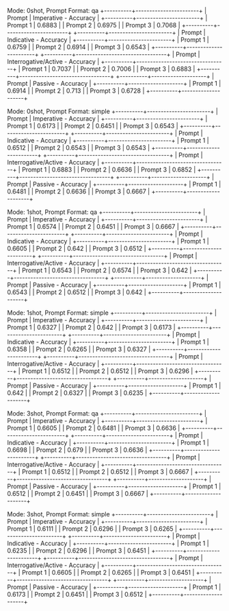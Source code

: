 Mode: 0shot, Prompt Format: qa
+----------+-----------------------+
|  Prompt  | Imperative - Accuracy |
+----------+-----------------------+
| Prompt 1 |         0.6883        |
| Prompt 2 |         0.6975        |
| Prompt 3 |         0.7068        |
+----------+-----------------------+
+----------+-----------------------+
|  Prompt  | Indicative - Accuracy |
+----------+-----------------------+
| Prompt 1 |         0.6759        |
| Prompt 2 |         0.6914        |
| Prompt 3 |         0.6543        |
+----------+-----------------------+
+----------+---------------------------------+
|  Prompt  | Interrogative/Active - Accuracy |
+----------+---------------------------------+
| Prompt 1 |              0.7037             |
| Prompt 2 |              0.7006             |
| Prompt 3 |              0.6883             |
+----------+---------------------------------+
+----------+--------------------+
|  Prompt  | Passive - Accuracy |
+----------+--------------------+
| Prompt 1 |       0.6914       |
| Prompt 2 |       0.713        |
| Prompt 3 |       0.6728       |
+----------+--------------------+


Mode: 0shot, Prompt Format: simple
+----------+-----------------------+
|  Prompt  | Imperative - Accuracy |
+----------+-----------------------+
| Prompt 1 |         0.6173        |
| Prompt 2 |         0.6451        |
| Prompt 3 |         0.6543        |
+----------+-----------------------+
+----------+-----------------------+
|  Prompt  | Indicative - Accuracy |
+----------+-----------------------+
| Prompt 1 |         0.6512        |
| Prompt 2 |         0.6543        |
| Prompt 3 |         0.6543        |
+----------+-----------------------+
+----------+---------------------------------+
|  Prompt  | Interrogative/Active - Accuracy |
+----------+---------------------------------+
| Prompt 1 |              0.6883             |
| Prompt 2 |              0.6636             |
| Prompt 3 |              0.6852             |
+----------+---------------------------------+
+----------+--------------------+
|  Prompt  | Passive - Accuracy |
+----------+--------------------+
| Prompt 1 |       0.6481       |
| Prompt 2 |       0.6636       |
| Prompt 3 |       0.6667       |
+----------+--------------------+


Mode: 1shot, Prompt Format: qa
+----------+-----------------------+
|  Prompt  | Imperative - Accuracy |
+----------+-----------------------+
| Prompt 1 |         0.6574        |
| Prompt 2 |         0.6451        |
| Prompt 3 |         0.6667        |
+----------+-----------------------+
+----------+-----------------------+
|  Prompt  | Indicative - Accuracy |
+----------+-----------------------+
| Prompt 1 |         0.6605        |
| Prompt 2 |         0.642         |
| Prompt 3 |         0.6512        |
+----------+-----------------------+
+----------+---------------------------------+
|  Prompt  | Interrogative/Active - Accuracy |
+----------+---------------------------------+
| Prompt 1 |              0.6543             |
| Prompt 2 |              0.6574             |
| Prompt 3 |              0.642              |
+----------+---------------------------------+
+----------+--------------------+
|  Prompt  | Passive - Accuracy |
+----------+--------------------+
| Prompt 1 |       0.6543       |
| Prompt 2 |       0.6512       |
| Prompt 3 |       0.642        |
+----------+--------------------+


Mode: 1shot, Prompt Format: simple
+----------+-----------------------+
|  Prompt  | Imperative - Accuracy |
+----------+-----------------------+
| Prompt 1 |         0.6327        |
| Prompt 2 |         0.642         |
| Prompt 3 |         0.6173        |
+----------+-----------------------+
+----------+-----------------------+
|  Prompt  | Indicative - Accuracy |
+----------+-----------------------+
| Prompt 1 |         0.6358        |
| Prompt 2 |         0.6265        |
| Prompt 3 |         0.6327        |
+----------+-----------------------+
+----------+---------------------------------+
|  Prompt  | Interrogative/Active - Accuracy |
+----------+---------------------------------+
| Prompt 1 |              0.6512             |
| Prompt 2 |              0.6512             |
| Prompt 3 |              0.6296             |
+----------+---------------------------------+
+----------+--------------------+
|  Prompt  | Passive - Accuracy |
+----------+--------------------+
| Prompt 1 |       0.642        |
| Prompt 2 |       0.6327       |
| Prompt 3 |       0.6235       |
+----------+--------------------+


Mode: 3shot, Prompt Format: qa
+----------+-----------------------+
|  Prompt  | Imperative - Accuracy |
+----------+-----------------------+
| Prompt 1 |         0.6605        |
| Prompt 2 |         0.6481        |
| Prompt 3 |         0.6636        |
+----------+-----------------------+
+----------+-----------------------+
|  Prompt  | Indicative - Accuracy |
+----------+-----------------------+
| Prompt 1 |         0.6698        |
| Prompt 2 |         0.679         |
| Prompt 3 |         0.6636        |
+----------+-----------------------+
+----------+---------------------------------+
|  Prompt  | Interrogative/Active - Accuracy |
+----------+---------------------------------+
| Prompt 1 |              0.6512             |
| Prompt 2 |              0.6512             |
| Prompt 3 |              0.6667             |
+----------+---------------------------------+
+----------+--------------------+
|  Prompt  | Passive - Accuracy |
+----------+--------------------+
| Prompt 1 |       0.6512       |
| Prompt 2 |       0.6451       |
| Prompt 3 |       0.6667       |
+----------+--------------------+


Mode: 3shot, Prompt Format: simple
+----------+-----------------------+
|  Prompt  | Imperative - Accuracy |
+----------+-----------------------+
| Prompt 1 |         0.6111        |
| Prompt 2 |         0.6296        |
| Prompt 3 |         0.6265        |
+----------+-----------------------+
+----------+-----------------------+
|  Prompt  | Indicative - Accuracy |
+----------+-----------------------+
| Prompt 1 |         0.6235        |
| Prompt 2 |         0.6296        |
| Prompt 3 |         0.6451        |
+----------+-----------------------+
+----------+---------------------------------+
|  Prompt  | Interrogative/Active - Accuracy |
+----------+---------------------------------+
| Prompt 1 |              0.6605             |
| Prompt 2 |              0.6265             |
| Prompt 3 |              0.6451             |
+----------+---------------------------------+
+----------+--------------------+
|  Prompt  | Passive - Accuracy |
+----------+--------------------+
| Prompt 1 |       0.6173       |
| Prompt 2 |       0.6451       |
| Prompt 3 |       0.6512       |
+----------+--------------------+
